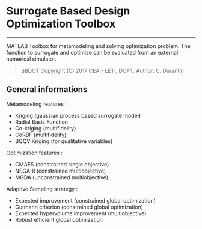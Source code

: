 # Surrogate Based Design Optimization Toolbox

---

MATLAB Toolbox for metamodeling and solving optimization problem. 
The function to surrogate and optimize can be evaluated from an external numerical simulator.

> SBDOT  Copyright (C) 2017  CEA - LETI, DOPT. Author: C. Durantin

General informations
--

Metamodeling features :

* Kriging (gaussian process based surrogate model)
* Radial Basis Function
* Co-kriging (multifidelity)
* CoRBF (multifidelity)
* BQQV Kriging (for qualitative variables)

Optimization features :

* CMAES (constrained single objective)
* NSGA-II (constrained multiobjective)
* MGDA (unconstrained multiobjective)

Adaptive Sampling strategy :

* Expected improvement (constrained global optimization)
* Gutmann criterion (constrained global optimization)
* Expected hypervolume improvement (multiobjective)
* Robust efficient global optimization

